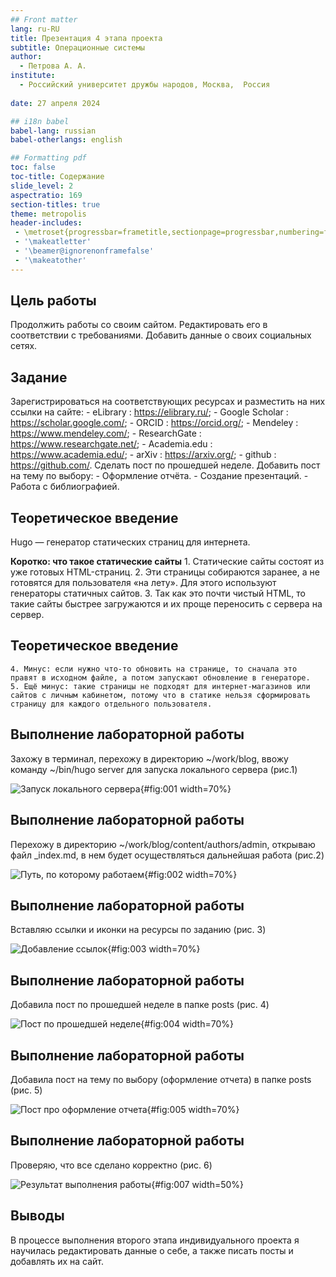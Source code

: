 ```yaml
---
## Front matter
lang: ru-RU
title: Презентация 4 этапа проекта
subtitle: Операционные системы
author:
  - Петрова А. А.
institute:
  - Российский университет дружбы народов, Москва,  Россия
  
date: 27 апреля 2024

## i18n babel
babel-lang: russian
babel-otherlangs: english

## Formatting pdf
toc: false
toc-title: Содержание
slide_level: 2
aspectratio: 169
section-titles: true
theme: metropolis
header-includes:
 - \metroset{progressbar=frametitle,sectionpage=progressbar,numbering=fraction}
 - '\makeatletter'
 - '\beamer@ignorenonframefalse'
 - '\makeatother'
---
```


## Цель работы

Продолжить работы со своим сайтом. Редактировать его в соответствии с требованиями. Добавить данные о своих социальных сетях.

## Задание

Зарегистрироваться на соответствующих ресурсах и разместить на них ссылки на сайте:
        - eLibrary : https://elibrary.ru/;
        - Google Scholar : https://scholar.google.com/;
        - ORCID : https://orcid.org/;
        - Mendeley : https://www.mendeley.com/;
        - ResearchGate : https://www.researchgate.net/;
        - Academia.edu : https://www.academia.edu/;
        - arXiv : https://arxiv.org/;
        - github : https://github.com/.
Сделать пост по прошедшей неделе.
Добавить пост на тему по выбору:
        - Оформление отчёта.
        - Создание презентаций.
        - Работа с библиографией.

## Теоретическое введение

Hugo — генератор статических страниц для интернета.

**Коротко: что такое статические сайты**
    1. Статические сайты состоят из уже готовых HTML-страниц.
    2. Эти страницы собираются заранее, а не готовятся для пользователя «на лету». Для этого используют генераторы статичных сайтов.
    3. Так как это почти чистый HTML, то такие сайты быстрее загружаются и их проще переносить с сервера на сервер.
    
## Теоретическое введение
    
    4. Минус: если нужно что-то обновить на странице, то сначала это правят в исходном файле, а потом запускают обновление в генераторе.
    5. Ещё минус: такие страницы не подходят для интернет-магазинов или сайтов с личным кабинетом, потому что в статике нельзя сформировать страницу для каждого отдельного пользователя.

## Выполнение лабораторной работы

Захожу в терминал, перехожу в  директорию ~/work/blog, ввожу команду ~/bin/hugo server для запуска локального сервера (рис.1)

![Запуск локального сервера](image/1.png){#fig:001 width=70%}

## Выполнение лабораторной работы

Перехожу в директорию ~/work/blog/content/authors/admin, открываю файл _index.md, в нем будет осуществляться дальнейшая работа (рис.2)

![Путь, по которому работаем](image/2.png){#fig:002 width=70%}

## Выполнение лабораторной работы

Вставляю ссылки и иконки на ресурсы по заданию (рис. 3)

![Добавление ссылок](image/3.png){#fig:003 width=70%}

## Выполнение лабораторной работы

Добавила пост по прошедшей неделе в папке posts (рис. 4)

![Пост по прошедшей неделе](image/4.png){#fig:004 width=70%}

## Выполнение лабораторной работы

Добавила пост на тему по выбору (оформление отчета) в папке posts (рис. 5)

![Пост про оформление отчета](image/5.png){#fig:005 width=70%}

## Выполнение лабораторной работы


Проверяю, что все сделано корректно (рис. 6)

![Результат выполнения работы](image/6.png){#fig:007 width=50%}

## Выводы

В процессе выполнения второго этапа индивидуального проекта я научилась редактировать данные о себе, а также писать посты и добавлять их на сайт.




